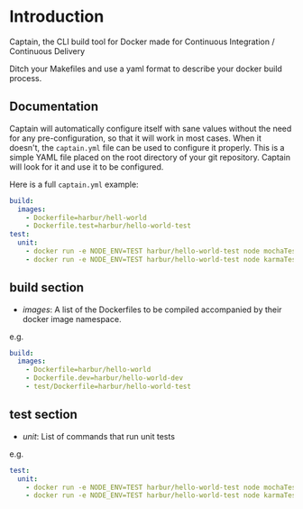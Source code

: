 # Introduction

Captain, the CLI build tool for Docker made for Continuous Integration / Continuous Delivery

Ditch your Makefiles and use a yaml format to describe your docker build process.

## Documentation

Captain will automatically configure itself with sane values without the need for any pre-configuration, so that it will work in most cases. When it doesn't, the `captain.yml` file can be used to configure it properly. This is a simple YAML file placed on the root directory of your git repository. Captain will look for it and use it to be configured.

Here is a full `captain.yml` example:

```yaml
build:
  images:
    - Dockerfile=harbur/hell-world
    - Dockerfile.test=harbur/hello-world-test
test:
  unit:
    - docker run -e NODE_ENV=TEST harbur/hello-world-test node mochaTest
    - docker run -e NODE_ENV=TEST harbur/hello-world-test node karmaTest
```

## build section

* *images*: A list of the Dockerfiles to be compiled accompanied by their docker image namespace.

e.g.

```yaml
build:
  images:
    - Dockerfile=harbur/hello-world
    - Dockerfile.dev=harbur/hello-world-dev
    - test/Dockerfile=harbur/hello-world-test
```

## test section

* *unit*: List of commands that run unit tests

e.g.

```yaml
test:
  unit:
    - docker run -e NODE_ENV=TEST harbur/hello-world-test node mochaTest
    - docker run -e NODE_ENV=TEST harbur/hello-world-test node karmaTest
```
